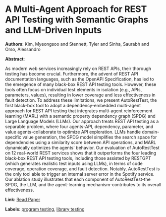 # A Multi-Agent Approach for REST API Testing with Semantic Graphs and LLM-Driven Inputs

**Authors**: Kim, Myeongsoo and Stennett, Tyler and Sinha, Saurabh and Orso, Alessandro

**Abstract**:

As modern web services increasingly rely on REST APIs, their thorough testing has become crucial. Furthermore, the advent of REST API documentation languages, such as the OpenAPI Specification, has led to the emergence of many black-box REST API testing tools. However, these tools often focus on individual test elements in isolation (e.g., APIs, parameters, values), resulting in lower coverage and less effectiveness in fault detection. To address these limitations, we present AutoRestTest, the first black-box tool to adopt a dependency-embedded multi-agent approach for REST API testing that integrates multi-agent reinforcement learning (MARL) with a semantic property dependency graph (SPDG) and Large Language Models (LLMs). Our approach treats REST API testing as a separable problem, where four agents-API, dependency, parameter, and value agents-collaborate to optimize API exploration. LLMs handle domain-specific value generation, the SPDG model simplifies the search space for dependencies using a similarity score between API operations, and MARL dynamically optimizes the agents' behavior. Our evaluation of AutoRestTest on 12 real-world REST services shows that it outperforms the four leading black-box REST API testing tools, including those assisted by RESTGPT (which generates realistic test inputs using LLMs), in terms of code coverage, operation coverage, and fault detection. Notably, AutoRestTest is the only tool able to trigger an internal server error in the Spotify service. Our ablation study illustrates that each component of AutoRestTest-the SPDG, the LLM, and the agent-learning mechanism-contributes to its overall effectiveness.

**Link**: [Read Paper](https://doi.ieeecomputersociety.org/10.1109/ICSE55347.2025.00179)

**Labels**: [program testing](../../labels/program_testing.md), [library testing](../../labels/library_testing.md)
